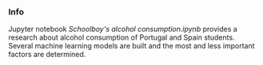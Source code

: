 ### Info
Jupyter notebook _Schoolboy's alcohol consumption.ipynb_ provides a research about alcohol consumption of Portugal and Spain students. Several machine learning models are built and the most and less important factors are determined.
